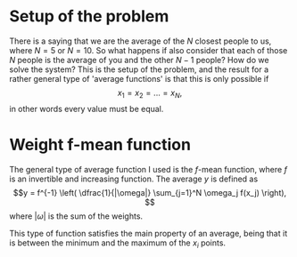 # Setup of the problem
There is a saying that we are the average of the $N$ closest people to us, where $N = 5$ or $N = 10$.
So what happens if also consider that each of those $N$ people is the average of you and the other $N-1$ people? How do we solve the system?
This is the setup of the problem, and the result for a rather general type of 'average functions' is that this is only possible if
$$x_1 = x_2 = ... = x_N, $$
in other words every value must be equal.

# Weight f-mean function
The general type of average function I used is the $f$-mean function, where $f$ is an invertible and increasing function.
The average $y$ is defined as
$$y = f^{-1} \left( \dfrac{1}{|\omega|} \sum_{j=1}^N \omega_j f(x_j) \right), $$
where $|\omega|$ is the sum of the weights.

This type of function satisfies the main property of an average, being that it is between the minimum and the maximum of the $x_i$ points.
